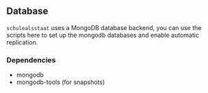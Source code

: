 ## Database
`schulealsstaat` uses a MongoDB database backend, you can use the scripts here to set up the mongodb databases and enable automatic replication.

### Dependencies
* mongodb
* mongodb-tools (for snapshots)
